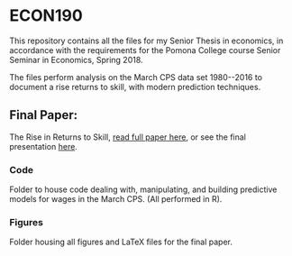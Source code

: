 # ECON190
This repository contains all the files for my Senior Thesis in economics, in accordance with the requirements for the Pomona College course Senior Seminar in Economics, Spring 2018.

The files perform analysis on the March CPS data set 1980--2016 to document a rise returns to skill, with modern prediction techniques.

## Final Paper:
The Rise in Returns to Skill, 
[read full paper here](hhttps://github.com/shoganhennessy/ECON190/blob/master/HoganH_SeniorPaper.pdf),
or see the final presentation [here](
https://github.com/shoganhennessy/ECON190/blob/master/HoganH_SeniorPresentationpdf.pdf).


### Code
Folder to house code dealing with, manipulating, and building predictive models for wages in the March CPS.  (All performed in R).

### Figures
Folder housing all figures and LaTeX files for the final paper.

